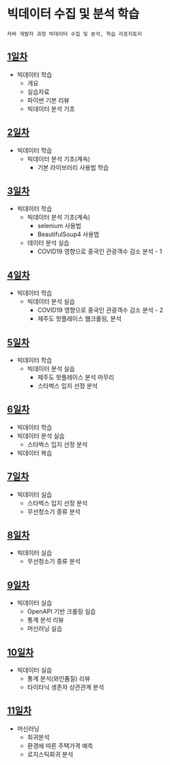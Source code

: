# 빅데이터 수집 및 분석 학습
    자바 개발자 과정 빅데이터 수집 및 분석, 학습 리포지토리

## [1일차](https://github.com/simwh123/bigdata-analysis-2024/blob/main/Day01.md)
- 빅데이터 학습
  - 개요
  - 실습자료
  - 파이썬 기본 리뷰
  - 빅데이터 분석 기초

## [2일차](https://github.com/simwh123/bigdata-analysis-2024/blob/main/Day02.md)
- 빅데이터 학습
  - 빅데이터 분석 기초(계속)
    - 기본 라이브러리 사용법 학습

## [3일차](https://github.com/simwh123/bigdata-analysis-2024/blob/main/Day03.md)
- 빅데이터 학습
  - 빅데이터 분석 기초(계속)
    - selenium 사용법
    - BeautifulSoup4 사용법
  - 데이터 분석 실습 
    - COVID19 영향으로 중국인 관광객수 감소 분석 - 1

## [4일차](https://github.com/simwh123/bigdata-analysis-2024/blob/main/Day04.md)
- 빅데이터 학습
  - 빅데이터 분석 실습
    - COVID19 영향으로 중국인 관광객수 감소 분석 - 2
    - 제주도 핫플레이스 웹크롤링, 분석

## [5일차](https://github.com/simwh123/bigdata-analysis-2024/blob/main/Day05.md)
- 빅데이터 학습
  - 빅데이터 분석 실습
    - 제주도 핫플레이스 분석 마무리
    - 스타벅스 입지 선정 분석

## [6일차](https://github.com/simwh123/bigdata-analysis-2024/blob/main/Day06.md)
- 빅데이터 학습
- 빅데이터 분석 실습
  - 스타벅스 입지 선정 분석
- 빅데이터 복습

## [7일차](https://github.com/simwh123/bigdata-analysis-2024/blob/main/Day07.md)
- 빅데이터 실습
  - 스타벅스 입지 선정 분석
  - 무선청소기 종류 분석

## [8일차](https://github.com/simwh123/bigdata-analysis-2024/blob/main/Day08.md)
- 빅데이터 실습
  - 무선청소기 종류 분석

## [9일차](https://github.com/simwh123/bigdata-analysis-2024/blob/main/Day09.md)
- 빅데이터 실습
  - OpenAPI 기반 크롤링 실습
  - 통계 분석 리뷰
  - 머신러닝 실습

## [10일차](https://github.com/simwh123/bigdata-analysis-2024/blob/main/Day10.md)
- 빅데이터 실습
  - 통계 분석(와인품질) 리뷰
  - 타이타닉 생존자 상관관계 분석

## [11일차](https://github.com/simwh123/bigdata-analysis-2024/blob/main/Day11.md)
- 머신러닝
  - 회귀분석
  - 환경에 따른 주택가격 예측
  - 로지스틱회귀 분석
 